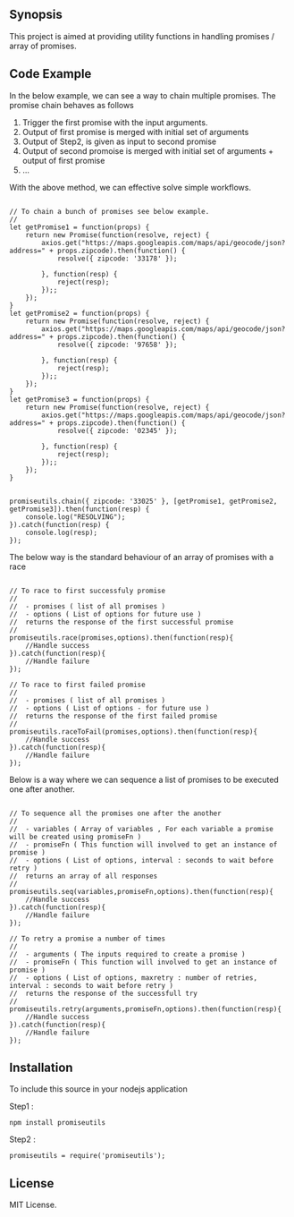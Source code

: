 ## Synopsis

This project is aimed at providing utility functions in handling promises / array of promises.

## Code Example

In the below example, we can see a way to chain multiple promises.  The promise chain behaves as follows

1. Trigger the first promise with the input arguments.
2. Output of first promise is merged with initial set of arguments
3. Output of Step2, is given as input to second promise
4. Output of second promoise is merged with initial set of arguments + output of first promise
5. ...

With the above method, we can effective solve simple workflows.

```

// To chain a bunch of promises see below example.
//
let getPromise1 = function(props) {
    return new Promise(function(resolve, reject) {
        axios.get("https://maps.googleapis.com/maps/api/geocode/json?address=" + props.zipcode).then(function() {
            resolve({ zipcode: '33178' });

        }, function(resp) {
            reject(resp);
        });;
    });
}
let getPromise2 = function(props) {
    return new Promise(function(resolve, reject) {
        axios.get("https://maps.googleapis.com/maps/api/geocode/json?address=" + props.zipcode).then(function() {
            resolve({ zipcode: '97658' });

        }, function(resp) {
            reject(resp);
        });;
    });
}
let getPromise3 = function(props) {
    return new Promise(function(resolve, reject) {
        axios.get("https://maps.googleapis.com/maps/api/geocode/json?address=" + props.zipcode).then(function() {
            resolve({ zipcode: '02345' });

        }, function(resp) {
            reject(resp);
        });;
    });
}


promiseutils.chain({ zipcode: '33025' }, [getPromise1, getPromise2, getPromise3]).then(function(resp) {
    console.log("RESOLVING");
}).catch(function(resp) {
    console.log(resp);
});

```

The below way is the standard behaviour of an array of promises with a race
```

// To race to first successfuly promise
//
//	- promises ( list of all promises )
//	- options ( List of options for future use )
//	returns the response of the first successful promise
//
promiseutils.race(promises,options).then(function(resp){
    //Handle success
}).catch(function(resp){
    //Handle failure
});

// To race to first failed promise
//
//	- promises ( list of all promises )
//	- options ( List of options - for future use )
//	returns the response of the first failed promise
//
promiseutils.raceToFail(promises,options).then(function(resp){
    //Handle success
}).catch(function(resp){
    //Handle failure
});

```

Below is a way where we can sequence a list of promises to be executed one after another.

```

// To sequence all the promises one after the another
//
//	- variables ( Array of variables , For each variable a promise will be created using promiseFn )
//	- promiseFn ( This function will involved to get an instance of promise )
//	- options ( List of options, interval : seconds to wait before retry )
//	returns an array of all responses
//
promiseutils.seq(variables,promiseFn,options).then(function(resp){
    //Handle success
}).catch(function(resp){
    //Handle failure
});

// To retry a promise a number of times
//
//	- arguments ( The inputs required to create a promise )
//	- promiseFn ( This function will involved to get an instance of promise )
//	- options ( List of options, maxretry : number of retries, interval : seconds to wait before retry )
//	returns the response of the successfull try
//
promiseutils.retry(arguments,promiseFn,options).then(function(resp){
    //Handle success
}).catch(function(resp){
    //Handle failure
});

```

## Installation

To include this source in your nodejs application

Step1 :
```
npm install promiseutils
```

Step2 :

```
promiseutils = require('promiseutils');
```

## License

MIT License.
